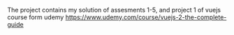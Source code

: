 The project contains my solution of assesments 1-5, and project 1 of vuejs course form udemy
https://www.udemy.com/course/vuejs-2-the-complete-guide

